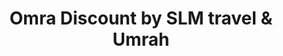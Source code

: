 ---
title: "Omra Discount by SLM travel & Umrah"
url: /pantin/omra-discount-by-slm-travel-und-umrah/
shop: Reisebüro
---